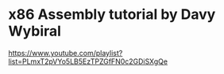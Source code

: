 
# x86 Assembly tutorial by Davy Wybiral

<https://www.youtube.com/playlist?list=PLmxT2pVYo5LB5EzTPZGfFN0c2GDiSXgQe>
